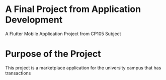 # A Final Project from Application Development

A Flutter Mobile Application Project from CP105 Subject

# Purpose of the Project

This project is a marketplace application for the university campus that has transactions
